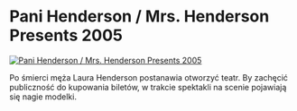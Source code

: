 Pani Henderson / Mrs. Henderson Presents 2005 
=============
[![Pani Henderson / Mrs. Henderson Presents 2005 ](http://vidos.pl/images/player.gif)](http://vidos.pl/pani-henderson-mrs-henderson-presents-2005)

 Po śmierci męża Laura Henderson postanawia otworzyć teatr. By zachęcić publiczność do kupowania biletów, w trakcie spektakli na scenie pojawiają się nagie modelki.
